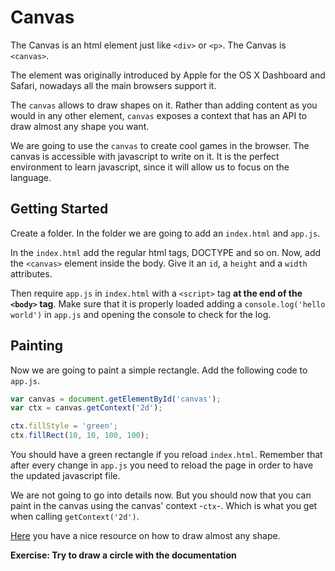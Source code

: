# Canvas

The Canvas is an html element just like `<div>` or `<p>`. The Canvas is `<canvas>`.

The element was originally introduced by Apple for the OS X Dashboard and Safari, nowadays all the main browsers support it.

The `canvas` allows to draw shapes on it. Rather than adding content as you would in any other element, `canvas` exposes a context that has an API to draw almost any shape you want.

We are going to use the `canvas` to create cool games in the browser. The canvas is accessible with javascript to write on it. It is the perfect environment to learn javascript, since it will allow us to focus on the language.

## Getting Started

Create a folder. In the folder we are going to add an `index.html` and `app.js`.

In the `index.html` add the regular html tags, DOCTYPE and so on. Now, add the `<canvas>` element inside the body. Give it an `id`, a `height` and a `width` attributes.

Then require `app.js` in `index.html` with a `<script>` tag **at the end of the `<body>` tag**. Make sure that it is properly loaded adding a `console.log('hello world')` in `app.js` and opening the console to check for the log.

## Painting

Now we are going to paint a simple rectangle. Add the following code to `app.js`.

```javascript
var canvas = document.getElementById('canvas');
var ctx = canvas.getContext('2d');

ctx.fillStyle = 'green';
ctx.fillRect(10, 10, 100, 100);
```

You should have a green rectangle if you reload `index.html`. Remember that after every change in `app.js` you need to reload the page in order to have the updated javascript file.

We are not going to go into details now. But you should now that you can paint in the canvas using the canvas' context -`ctx`-. Which is what you get when calling `getContext('2d')`.

[Here](http://www.html5canvastutorials.com/) you have a nice resource on how to draw almost any shape.

**Exercise: Try to draw a circle with the documentation**
